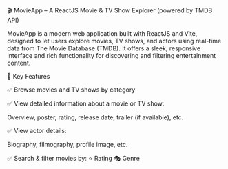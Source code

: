 🎬 MovieApp – A ReactJS Movie & TV Show Explorer (powered by TMDB API)

MovieApp is a modern web application built with ReactJS and Vite, designed to let users explore movies, TV shows, and actors using real-time data from The Movie Database (TMDB). It offers a sleek, responsive interface and rich functionality for discovering and filtering entertainment content.

🚀 Key Features

✅ Browse movies and TV shows by category

✅ View detailed information about a movie or TV show:

Overview, poster, rating, release date, trailer (if available), etc.

✅ View actor details:

Biography, filmography, profile image, etc.

✅ Search & filter movies by:
⭐ Rating
🎭 Genre
